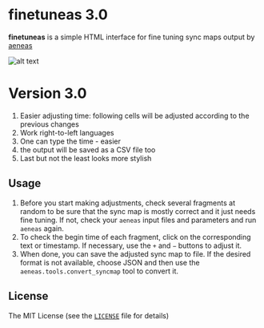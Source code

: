 # finetuneas 3.0

**finetuneas** is a simple HTML interface for fine tuning sync maps output by [aeneas](https://github.com/readbeyond/aeneas)

![alt text](https://github.com/naarkhoo/finetuneas/blob/master/screenshot.png "Finetuneas screenshot")

# Version 3.0
1. Easier adjusting time: following cells will be adjusted according to the previous changes
2. Work right-to-left languages
3. One can type the time - easier
4. the output will be saved as a CSV file too
5. Last but not the least looks more stylish

## Usage

1. Before you start making adjustments, check several fragments at random to be sure that the sync map is mostly correct and it just needs fine tuning. If not, check your `aeneas` input files and parameters and run `aeneas` again.
2. To check the begin time of each fragment, click on the corresponding text or timestamp. If necessary, use the `+` and `−` buttons to adjust it.
3. When done, you can save the adjusted sync map to file. If the desired format is not available, choose JSON and then use the `aeneas.tools.convert_syncmap` tool to convert it.

## License

The MIT License (see the [`LICENSE`](LICENSE) file for details)

